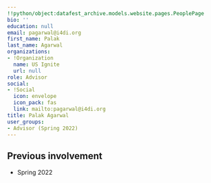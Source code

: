 ```yaml
---
!!python/object:datafest_archive.models.website.pages.PeoplePage
bio: ''
education: null
email: pagarwal@i4di.org
first_name: Palak
last_name: Agarwal
organizations:
- !Organization
  name: US Ignite
  url: null
role: Advisor
social:
- !Social
  icon: envelope
  icon_pack: fas
  link: mailto:pagarwal@i4di.org
title: Palak Agarwal
user_groups:
- Advisor (Spring 2022)
---
```


## Previous involvement

* Spring 2022